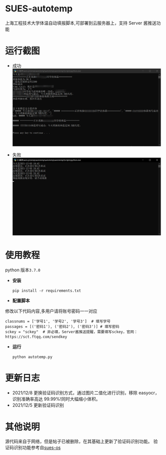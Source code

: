 # SUES-autotemp

上海工程技术大学体温自动填报脚本,可部署到云服务器上，支持 Server 酱推送功能

# 运行截图

- 成功
  ![成功](./success.png)

- 失败
  ![失败](./fail.png)

# 使用教程

python 版本`3.7.0`

- **安装**

  `pip install -r requirements.txt`

- **配置脚本**

修改以下代码内容,多用户请将账号密码一一对应

```
classnums = ['学号1', '学号2', '学号3']  # 填写学号
passages = [('密码1'), ('密码2'), ('密码3')] # 填写密码
sckey = "sckey"  # 非必填，Server酱推送提醒，需要填写sckey，官网：https://sct.ftqq.com/sendkey
```

- **运行**

  `python autotemp.py`

# 更新日志

- 2021/12/8
  更换验证码识别方式，通过图片二值化进行识别，移除 easyocr，识别准确率高达 99.99%!同时大幅缩小体积。
- 2021/12/5
  更新验证码识别

# 其他说明

源代码来自于网络，但是帖子已被删除，在其基础上更新了验证码识别功能。
验证码识别功能参考自[sues-os](https://github.com/zsqw123/sues-os)
